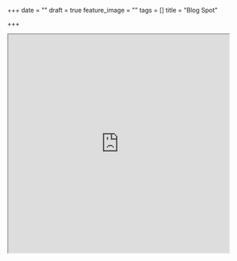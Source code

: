 +++
date = ""
draft = true
feature_image = ""
tags = []
title = "Blog Spot"

+++
<iframe src ="https://feeds.feedburner.com/goldthorpescouts" width="100%" height="500">
<p>Your browser does not support iFrames.</p>
</iframe>